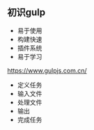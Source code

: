 ## 初识gulp
* 易于使用
* 构建快速
* 插件系统
* 易于学习

https://www.gulpjs.com.cn/

* 定义任务
* 输入文件
* 处理文件
* 输出
* 完成任务


